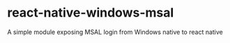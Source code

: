 # react-native-windows-msal
 A simple module exposing MSAL login from Windows native to react native

